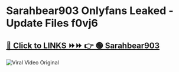 
 # Sarahbear903 Onlyfans Leaked - Update Files f0vj6

## <h2><a href="https://clipsfans.com/Sarahbear903&ref=git">🔗 Click to LINKS ⏩⏩ 👉 🟢 Sarahbear903 </a></h2>

<a href="https://clipsfans.com/Sarahbear903&ref=git" rel="nofollow" data-target="animated-image.originalLink"><img src="https://i.ibb.co.com/xMMVF88/686577567.gif" alt="Viral Video Original" style="max-width: 100%; display: inline-block;" data-target="animated-image.originalImage"></a>

